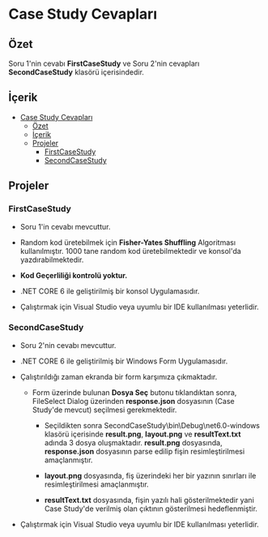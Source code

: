 # Case Study Cevapları

## Özet

Soru 1'nin cevabı **FirstCaseStudy** ve Soru 2'nin cevapları **SecondCaseStudy** klasörü içerisindedir.

## İçerik

- [Case Study Cevapları](#case-study-cevapları)
  - [Özet](#özet)
  - [İçerik](#i̇çerik)
  - [Projeler](#projeler)
    - [FirstCaseStudy](#firstcasestudy)
    - [SecondCaseStudy](#secondcasestudy)

## Projeler

### FirstCaseStudy

- Soru 1'in cevabı mevcuttur.

- Random kod üretebilmek için **Fisher-Yates Shuffling** Algoritması kullanılmıştır. 1000 tane random kod üretebilmektedir ve konsol'da yazdırabilmektedir.

- **Kod Geçerliliği kontrolü yoktur.**

- .NET CORE 6 ile geliştirilmiş bir konsol Uygulamasıdır.

- Çalıştırmak için Visual Studio veya uyumlu bir IDE kullanılması yeterlidir.

### SecondCaseStudy

- Soru 2'nin cevabı mevcuttur.

- .NET CORE 6 ile geliştirilmiş bir Windows Form Uygulamasıdır.

- Çalıştırıldığı zaman ekranda bir form karşımıza çıkmaktadır.

  - Form üzerinde bulunan **Dosya Seç** butonu tıklandıktan sonra, FileSelect Dialog üzerinden **response.json** dosyasının (Case Study'de mevcut) seçilmesi gerekmektedir.

    - Seçildikten sonra SecondCaseStudy\bin\Debug\net6.0-windows klasörü içerisinde **result.png**, **layout.png** ve **resultText.txt** adında 3 dosya oluşmaktadır. **result.png** dosyasında, **response.json** dosyasının parse edilip fişin resimleştirilmesi amaçlanmıştır.

    - **layout.png** dosyasında, fiş üzerindeki her bir yazının sınırları ile resimleştirilmesi amaçlanmıştır.

    - **resultText.txt** dosyasında, fişin yazılı hali gösterilmektedir yani Case Study'de verilmiş olan çıktının gösterilmesi hedeflenmiştir.

- Çalıştırmak için Visual Studio veya uyumlu bir IDE kullanılması yeterlidir.

